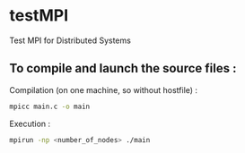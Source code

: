 # testMPI
Test MPI for Distributed Systems

## To compile and launch the source files :
Compilation (on one machine, so without hostfile) :
```sh
mpicc main.c -o main
```

Execution :
```sh
mpirun -np <number_of_nodes> ./main
```
